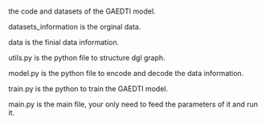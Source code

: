 # 
the code and datasets of the GAEDTI model.

datasets_information is the orginal data.

data is the finial data information.

utils.py is the python file to structure dgl graph.

model.py is the python file to encode and decode the data information.

train.py is the python to train the GAEDTI model.

main.py is the main file, your only need to feed the parameters of it and run it.